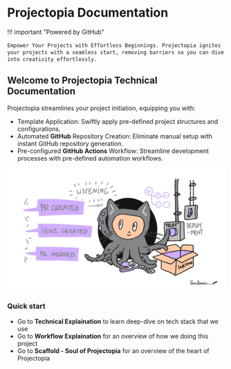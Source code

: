 # Projectopia Documentation

!!! important "Powered by GitHub"

    Empower Your Projects with Effortless Beginnings. Projectopia ignites your projects with a seamless start, removing barriers so you can dive into creativity effortlessly.

## Welcome to Projectopia Technical Documentation

Projectopia streamlines your project initiation, equipping you with:

- Template Application: Swiftly apply pre-defined project structures and configurations.
- Automated **GitHub** Repository Creation: Eliminate manual setup with instant GitHub repository generation.
- Pre-configured **GitHub Actions** Workflow: Streamline development processes with pre-defined automation workflows.

![Github](./assets/img/github-actions.jpg)

### Quick start

- Go to **Technical Explaination** to learn deep-dive on tech stack that we use
- Go to **Workflow Explaination** for an overview of how we doing this project
- Go to **Scaffold - Soul of Projectopia** for an overview of the heart of Projectopia
